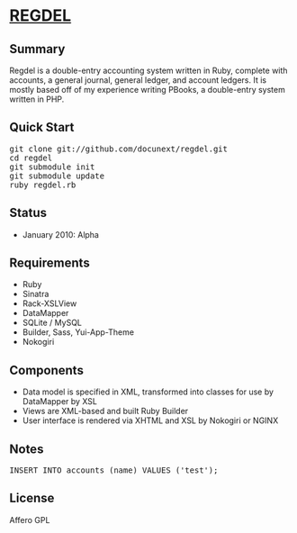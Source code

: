 [REGDEL](http://www.regdel.com/)
========

Summary
-------

Regdel is a double-entry accounting system written in Ruby, complete with
accounts, a general journal, general ledger, and account ledgers. It is mostly
based off of my experience writing PBooks, a double-entry system written in PHP.

Quick Start
-----------

<pre>
git clone git://github.com/docunext/regdel.git
cd regdel
git submodule init
git submodule update
ruby regdel.rb
</pre>


Status
------

* January 2010: Alpha

Requirements
------------

* Ruby
* Sinatra
* Rack-XSLView
* DataMapper
* SQLite / MySQL
* Builder, Sass, Yui-App-Theme
* Nokogiri


Components
----------

* Data model is specified in XML, transformed into classes for use by DataMapper
by XSL
* Views are XML-based and built Ruby Builder
* User interface is rendered via XHTML and XSL by Nokogiri or NGINX


Notes
-----

<pre>
INSERT INTO accounts (name) VALUES ('test');
</pre>


License
-------

Affero GPL
